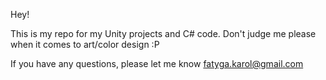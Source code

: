 Hey!

This is my repo for my Unity projects and C# code.
Don't judge me please when it comes to art/color design :P

If you have any questions, please let me know fatyga.karol@gmail.com
